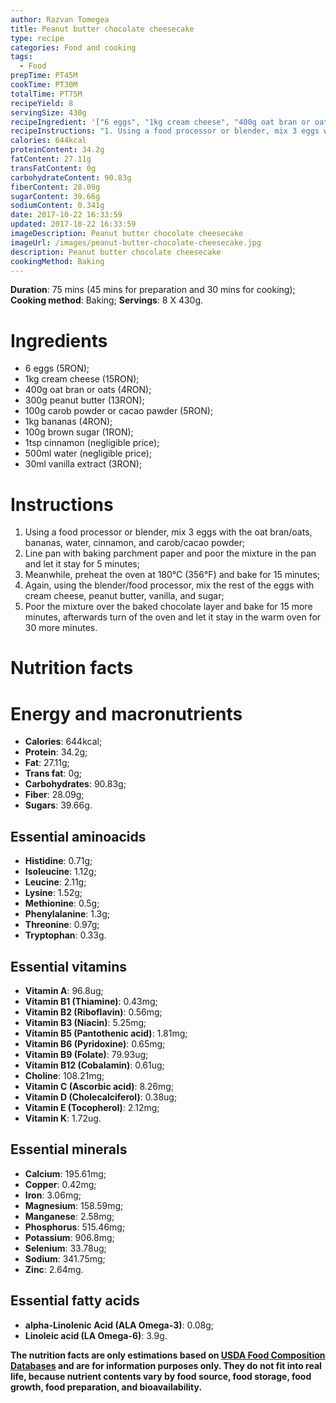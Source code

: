 ```yaml
---
author: Razvan Tomegea
title: Peanut butter chocolate cheesecake
type: recipe
categories: Food and cooking
tags:
  - Food
prepTime: PT45M
cookTime: PT30M
totalTime: PT75M
recipeYield: 8
servingSize: 430g
recipeIngredient: '["6 eggs", "1kg cream cheese", "400g oat bran or oats", "300g peanut butter", "100g carob powder or cacao pawder", "1kg bananas", "100g brown sugar", "1tsp cinnamon", "1tbsp vanilla extract", "500ml water"]'
recipeInstructions: "1. Using a food processor or blender, mix 3 eggs with the oat bran/oats, bananas, water, cinnamon, and carob/cacao powder;\n2. Line pan with baking parchment paper and poor the mixture in the pan and let it stay for 5 minutes;\n3. Meanwhile, preheat the oven at 180&deg;C (356&deg;F) and bake for 15 minutes;\n4. Again, using the blender/food processor, mix the rest of the eggs with cream cheese, peanut butter, vanilla, and sugar;\n5. Poor the mixture over the baked chocolate layer and bake for 15 more minutes, afterwards turn of the oven and let it stay in the warm oven for 30 more minutes."
calories: 644kcal
proteinContent: 34.2g
fatContent: 27.11g
transFatContent: 0g
carbohydrateContent: 90.83g
fiberContent: 28.09g
sugarContent: 39.66g
sodiumContent: 0.341g
date: 2017-10-22 16:33:59
updated: 2017-10-22 16:33:59
imageDescription: Peanut butter chocolate cheesecake
imageUrl: /images/peanut-butter-chocolate-cheesecake.jpg
description: Peanut butter chocolate cheesecake
cookingMethod: Baking
---
```

**Duration**: 75 mins (45 mins for preparation and 30 mins for cooking);
**Cooking method**: Baking;
**Servings**: 8 X 430g.

# Ingredients
- 6 eggs (5RON);
- 1kg cream cheese (15RON);
- 400g oat bran or oats (4RON);
- 300g peanut butter (13RON);
- 100g carob powder or cacao pawder (5RON);
- 1kg bananas (4RON);
- 100g brown sugar (1RON);
- 1tsp cinnamon (negligible price);
- 500ml water (negligible price);
- 30ml vanilla extract (3RON);
<!-- more -->

# Instructions
1. Using a food processor or blender, mix 3 eggs with the oat bran/oats, bananas, water, cinnamon, and carob/cacao powder;
2. Line pan with baking parchment paper and poor the mixture in the pan and let it stay for 5 minutes;
3. Meanwhile, preheat the oven at 180&deg;C (356&deg;F) and bake for 15 minutes;
4. Again, using the blender/food processor, mix the rest of the eggs with cream cheese, peanut butter, vanilla, and sugar;
5. Poor the mixture over the baked chocolate layer and bake for 15 more minutes, afterwards turn of the oven and let it stay in the warm oven for 30 more minutes.

# Nutrition facts
# Energy and macronutrients
- **Calories**: 644kcal;
- **Protein**: 34.2g;
- **Fat**: 27.11g;
- **Trans fat**: 0g;
- **Carbohydrates**: 90.83g;
- **Fiber**: 28.09g;
- **Sugars**: 39.66g.

## Essential aminoacids
- **Histidine**: 0.71g;
- **Isoleucine**: 1.12g;
- **Leucine**: 2.11g;
- **Lysine**: 1.52g;
- **Methionine**: 0.5g;
- **Phenylalanine**: 1.3g;
- **Threonine**: 0.97g;
- **Tryptophan**: 0.33g.

## Essential vitamins
- **Vitamin A**: 96.8ug;
- **Vitamin B1 (Thiamine)**: 0.43mg;
- **Vitamin B2 (Riboflavin)**: 0.56mg;
- **Vitamin B3 (Niacin)**: 5.25mg;
- **Vitamin B5 (Pantothenic acid)**: 1.81mg;
- **Vitamin B6 (Pyridoxine)**: 0.65mg;
- **Vitamin B9 (Folate)**: 79.93ug;
- **Vitamin B12 (Cobalamin)**: 0.61ug;
- **Choline**: 108.21mg;
- **Vitamin C (Ascorbic acid)**: 8.26mg;
- **Vitamin D (Cholecalciferol)**: 0.38ug;
- **Vitamin E (Tocopherol)**: 2.12mg;
- **Vitamin K**: 1.72ug.

## Essential minerals
- **Calcium**: 195.61mg;
- **Copper**: 0.42mg;
- **Iron**: 3.06mg;
- **Magnesium**: 158.59mg;
- **Manganese**: 2.58mg;
- **Phosphorus**: 515.46mg;
- **Potassium**: 906.8mg;
- **Selenium**: 33.78ug;
- **Sodium**: 341.75mg;
- **Zinc**: 2.64mg.

## Essential fatty acids
- **alpha-Linolenic Acid (ALA Omega-3)**: 0.08g;
- **Linoleic acid (LA Omega-6)**: 3.9g.

**The nutrition facts are only estimations based on [USDA Food Composition Databases](https://ndb.nal.usda.gov/ndb/search/list) and are for information purposes only. They do not fit into real life, because nutrient contents vary by food source, food storage, food growth, food preparation, and bioavailability.**
